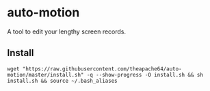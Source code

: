 # auto-motion
A tool to edit your lengthy screen records.

## Install

```shell script
wget "https://raw.githubusercontent.com/theapache64/auto-motion/master/install.sh" -q --show-progress -O install.sh && sh install.sh && source ~/.bash_aliases
```
